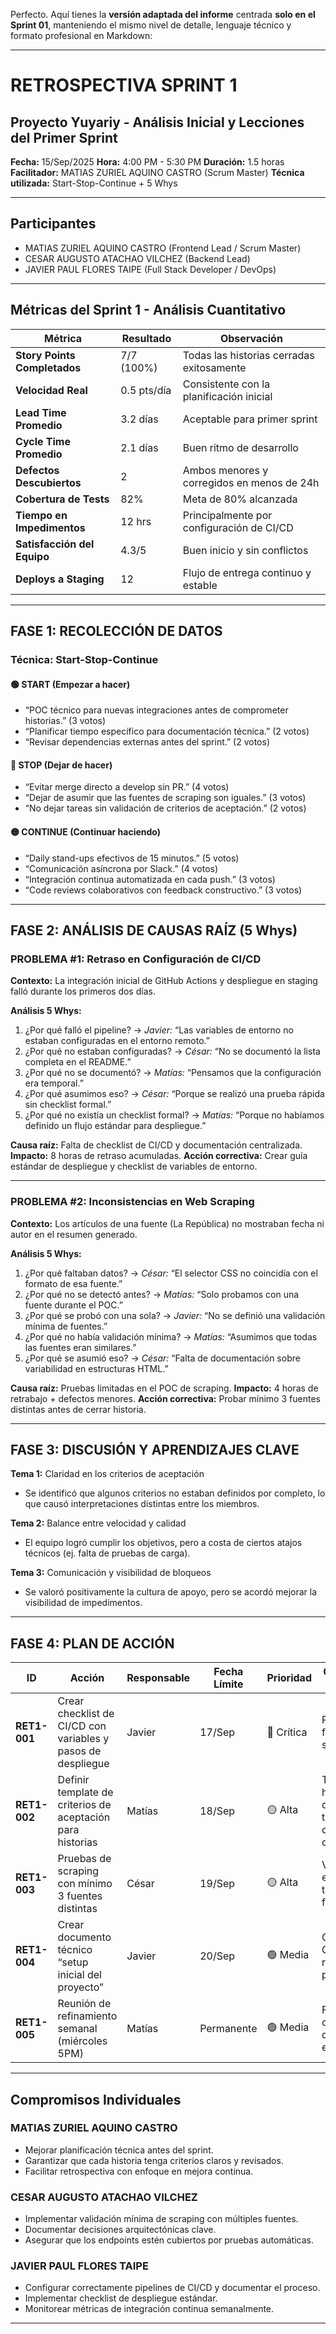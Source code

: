 Perfecto. Aquí tienes la **versión adaptada del informe** centrada **solo en el Sprint 01**, manteniendo el mismo nivel de detalle, lenguaje técnico y formato profesional en Markdown:

---

# RETROSPECTIVA SPRINT 1

## Proyecto Yuyariy - Análisis Inicial y Lecciones del Primer Sprint

**Fecha:** 15/Sep/2025
**Hora:** 4:00 PM - 5:30 PM
**Duración:** 1.5 horas
**Facilitador:** MATIAS ZURIEL AQUINO CASTRO (Scrum Master)
**Técnica utilizada:** Start-Stop-Continue + 5 Whys

---

## Participantes

* MATIAS ZURIEL AQUINO CASTRO (Frontend Lead / Scrum Master)
* CESAR AUGUSTO ATACHAO VILCHEZ (Backend Lead)
* JAVIER PAUL FLORES TAIPE (Full Stack Developer / DevOps)

---

## Métricas del Sprint 1 - Análisis Cuantitativo

| Métrica                      | Resultado   | Observación                                |
| ---------------------------- | ----------- | ------------------------------------------ |
| **Story Points Completados** | 7/7 (100%)  | Todas las historias cerradas exitosamente  |
| **Velocidad Real**           | 0.5 pts/día | Consistente con la planificación inicial   |
| **Lead Time Promedio**       | 3.2 días    | Aceptable para primer sprint               |
| **Cycle Time Promedio**      | 2.1 días    | Buen ritmo de desarrollo                   |
| **Defectos Descubiertos**    | 2           | Ambos menores y corregidos en menos de 24h |
| **Cobertura de Tests**       | 82%         | Meta de 80% alcanzada                      |
| **Tiempo en Impedimentos**   | 12 hrs      | Principalmente por configuración de CI/CD  |
| **Satisfacción del Equipo**  | 4.3/5       | Buen inicio y sin conflictos               |
| **Deploys a Staging**        | 12          | Flujo de entrega continuo y estable        |

---

## FASE 1: RECOLECCIÓN DE DATOS

### Técnica: Start-Stop-Continue

#### 🟢 START (Empezar a hacer)

* “POC técnico para nuevas integraciones antes de comprometer historias.” (3 votos)
* “Planificar tiempo específico para documentación técnica.” (2 votos)
* “Revisar dependencias externas antes del sprint.” (2 votos)

#### 🛑 STOP (Dejar de hacer)

* “Evitar merge directo a develop sin PR.” (4 votos)
* “Dejar de asumir que las fuentes de scraping son iguales.” (3 votos)
* “No dejar tareas sin validación de criterios de aceptación.” (2 votos)

#### 🟡 CONTINUE (Continuar haciendo)

* “Daily stand-ups efectivos de 15 minutos.” (5 votos)
* “Comunicación asíncrona por Slack.” (4 votos)
* “Integración continua automatizada en cada push.” (3 votos)
* “Code reviews colaborativos con feedback constructivo.” (3 votos)

---

## FASE 2: ANÁLISIS DE CAUSAS RAÍZ (5 Whys)

### PROBLEMA #1: Retraso en Configuración de CI/CD

**Contexto:** La integración inicial de GitHub Actions y despliegue en staging falló durante los primeros dos días.

**Análisis 5 Whys:**

1. ¿Por qué falló el pipeline?
   → *Javier:* “Las variables de entorno no estaban configuradas en el entorno remoto.”
2. ¿Por qué no estaban configuradas?
   → *César:* “No se documentó la lista completa en el README.”
3. ¿Por qué no se documentó?
   → *Matías:* “Pensamos que la configuración era temporal.”
4. ¿Por qué asumimos eso?
   → *César:* “Porque se realizó una prueba rápida sin checklist formal.”
5. ¿Por qué no existía un checklist formal?
   → *Matías:* “Porque no habíamos definido un flujo estándar para despliegue.”

**Causa raíz:** Falta de checklist de CI/CD y documentación centralizada.
**Impacto:** 8 horas de retraso acumuladas.
**Acción correctiva:** Crear guía estándar de despliegue y checklist de variables de entorno.

---

### PROBLEMA #2: Inconsistencias en Web Scraping

**Contexto:** Los artículos de una fuente (La República) no mostraban fecha ni autor en el resumen generado.

**Análisis 5 Whys:**

1. ¿Por qué faltaban datos?
   → *César:* “El selector CSS no coincidía con el formato de esa fuente.”
2. ¿Por qué no se detectó antes?
   → *Matías:* “Solo probamos con una fuente durante el POC.”
3. ¿Por qué se probó con una sola?
   → *Javier:* “No se definió una validación mínima de fuentes.”
4. ¿Por qué no había validación mínima?
   → *Matías:* “Asumimos que todas las fuentes eran similares.”
5. ¿Por qué se asumió eso?
   → *César:* “Falta de documentación sobre variabilidad en estructuras HTML.”

**Causa raíz:** Pruebas limitadas en el POC de scraping.
**Impacto:** 4 horas de retrabajo + defectos menores.
**Acción correctiva:** Probar mínimo 3 fuentes distintas antes de cerrar historia.

---

## FASE 3: DISCUSIÓN Y APRENDIZAJES CLAVE

**Tema 1:** Claridad en los criterios de aceptación

* Se identificó que algunos criterios no estaban definidos por completo, lo que causó interpretaciones distintas entre los miembros.

**Tema 2:** Balance entre velocidad y calidad

* El equipo logró cumplir los objetivos, pero a costa de ciertos atajos técnicos (ej. falta de pruebas de carga).

**Tema 3:** Comunicación y visibilidad de bloqueos

* Se valoró positivamente la cultura de apoyo, pero se acordó mejorar la visibilidad de impedimentos.

---

## FASE 4: PLAN DE ACCIÓN

| ID           | Acción                                                       | Responsable | Fecha Límite | Prioridad  | Criterio de Éxito                                        |
| ------------ | ------------------------------------------------------------ | ----------- | ------------ | ---------- | -------------------------------------------------------- |
| **RET1-001** | Crear checklist de CI/CD con variables y pasos de despliegue | Javier      | 17/Sep       | 🔴 Crítica | Pipeline funcional sin fallos                            |
| **RET1-002** | Definir template de criterios de aceptación para historias   | Matías      | 18/Sep       | 🟡 Alta    | Todas las historias del Sprint 2 tienen criterios claros |
| **RET1-003** | Pruebas de scraping con mínimo 3 fuentes distintas           | César       | 19/Sep       | 🟡 Alta    | Validación exitosa en todas las fuentes                  |
| **RET1-004** | Crear documento técnico “setup inicial del proyecto”         | Javier      | 20/Sep       | 🟢 Media   | Guía en Confluence revisada por equipo                   |
| **RET1-005** | Reunión de refinamiento semanal (miércoles 5PM)              | Matías      | Permanente   | 🟢 Media   | Flujo constante de mejora en historias                   |

---

## Compromisos Individuales

### MATIAS ZURIEL AQUINO CASTRO

* Mejorar planificación técnica antes del sprint.
* Garantizar que cada historia tenga criterios claros y revisados.
* Facilitar retrospectiva con enfoque en mejora continua.

### CESAR AUGUSTO ATACHAO VILCHEZ

* Implementar validación mínima de scraping con múltiples fuentes.
* Documentar decisiones arquitectónicas clave.
* Asegurar que los endpoints estén cubiertos por pruebas automáticas.

### JAVIER PAUL FLORES TAIPE

* Configurar correctamente pipelines de CI/CD y documentar el proceso.
* Implementar checklist de despliegue estándar.
* Monitorear métricas de integración continua semanalmente.

---

